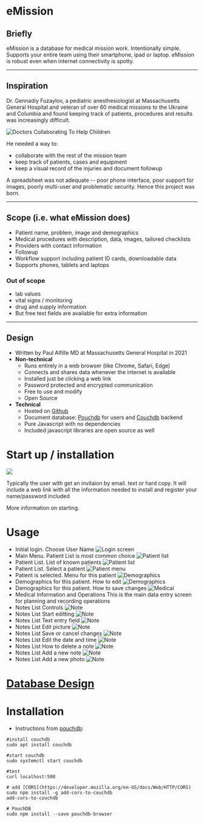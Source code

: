 # eMission

## Briefly
eMission is a database for medical mission work. Intentionally simple. Supports your entire team using their smartphone, ipad or laptop. eMission is robust even when internet connectivity is spotty.

----------------------

## Inspiration
Dr. Gennadiy Fuzaylov, a pediatric anesthesiologist at Massachusetts General Hospital and veteran of over 60 medical missions to the Ukraine and  Columbia and found keeping track of patients, procedures and results was increasingly difficult. 

![[Doctors Collaborating To Help Children](http://dcthc.org)](images/dctohc.png)

He needed a way to:

* collaborate with the rest of the mission team
* keep track of patients, cases and equipment
* keep a visual record of the injuries and document followup


A spreadsheet was not adequate -- poor phone interface, poor support for images, poorly multi-user and problematic security. Hence this project was born.

------------------------------

## Scope (i.e. what eMission does)

- Patient name, problem, image and demographics
- Medical procedures with description, data, images, tailored checklists
- Providers with contact information
- Followup
- Workflow support including patient ID cards, downloadable data
- Supports phones, tablets and laptops

### Out of scope
- lab values 
- vital signs / monitoring
- drug and supply information
- But free text fields are available for extra information

----------------

## Design
* Written by Paul Alfille MD at Massachusetts General Hospital in 2021
* __Non-technical__
  * Runs entirely in a web browser (like Chrome, Safari, Edge)
  * Connects and shares data whenever the internet is available
  * Installed just be clicking a web link
  * Password protected and encrypted communication
  * Free to use and modify
  * Open Source
* __Technical__
  * Hosted on [Github](https://github.com/alfille/emission)
  * Document database: [Pouchdb](https://pouchdb.com/) for users and [Couchdb](https://couchdb.apache.org/) backend
  * Pure Javascript with no dependencies
  * Included javascript libraries are open source as well

# Start up / installation

![](images/printUser.png)

Typically the user with get an invitaion by email. text or hard copy. It will include a web link with all the information needed to install and register your name/password included

More information on starting.

# Usage
* Initial login. 
Choose User Name 
![Login screen](images/mdb-Login.png)
* Main Menu. 
Patient List is most common choice 
![Patient list](images/mdb-MainMenu.png)
* Patient List. 
List of known patients 
![Patient list](images/mdb-PatientList.png)
* Patient List. 
Select a patient 
![Patient menu](images/mdb-PatientListSelect.png)
* Patient is selected. Menu for this patient 
![Demographics](images/mdb-PatientPhoto.png)
* Demographics for this patient. How to edit 
![Demographics](images/mdb-PatientDemographics1.png)
* Demographics for this patient. How to save changes 
![Medical](images/mdb-PatientDemographics2.png)
* Medical Information and Operations 
This is the main data entry screen for planning and recording operations
* Notes List
Controls
![Note](images/mdb-NoteList.png)
* Notes List
Start editting
![Note](images/mdb-NoteList2.png)
* Notes List
Text entry field
![Note](images/mdb-NoteList3.png)
* Notes List
Edit picture
![Note](images/mdb-NoteList4.png)
* Notes List
Save or cancel changes
![Note](images/mdb-NoteList5.png)
* Notes List
Edit the date and time
![Note](images/mdb-NoteList6.png)
* Notes List
How to delete a note
![Note](images/mdb-NoteList7.png)
* Notes List
Add a new note
![Note](images/mdb-NewNote.png)
* Notes List
Add a new photo
![Note](images/mdb-NewPhoto.png)


# [Database Design](/help/Schema.md)


# Installation
* Instructions from [pouchdb](https://pouchdb.com/guides/setup-couchdb.html):
```
#install couchdb
sudo apt install couchdb

#start couchdb
sudo systemctl start couchdb

#test
curl localhost:598

# add [CORS](https://developer.mozilla.org/en-US/docs/Web/HTTP/CORS)
sudo npm install -g add-cors-to-couchdb
add-cors-to-couchdb

# PouchDB
sudo npm install --save pouchdb-browser

```

  

